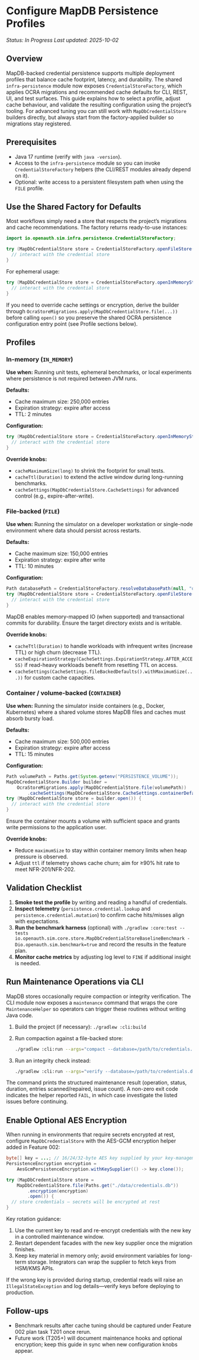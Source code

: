 # Configure MapDB Persistence Profiles

_Status: In Progress_
_Last updated: 2025-10-02_

## Overview

MapDB-backed credential persistence supports multiple deployment profiles that balance cache footprint, latency, and durability. The shared `infra-persistence` module now exposes `CredentialStoreFactory`, which applies OCRA migrations and recommended cache defaults for CLI, REST, UI, and test surfaces. This guide explains how to select a profile, adjust cache behaviour, and validate the resulting configuration using the project’s tooling. For advanced tuning you can still work with `MapDbCredentialStore` builders directly, but always start from the factory-applied builder so migrations stay registered.

## Prerequisites

- Java 17 runtime (verify with `java -version`).
- Access to the `infra-persistence` module so you can invoke `CredentialStoreFactory` helpers (the CLI/REST modules already depend on it).
- Optional: write access to a persistent filesystem path when using the `FILE` profile.

## Use the Shared Factory for Defaults

Most workflows simply need a store that respects the project’s migrations and cache recommendations. The factory returns ready-to-use instances:

```java
import io.openauth.sim.infra.persistence.CredentialStoreFactory;

try (MapDbCredentialStore store = CredentialStoreFactory.openFileStore(Paths.get("./data/ocra-credentials.db"))) {
  // interact with the credential store
}
```

For ephemeral usage:

```java
try (MapDbCredentialStore store = CredentialStoreFactory.openInMemoryStore()) {
  // interact with the credential store
}
```

If you need to override cache settings or encryption, derive the builder through `OcraStoreMigrations.apply(MapDbCredentialStore.file(...))` before calling `open()` so you preserve the shared OCRA persistence configuration entry point (see Profile sections below).

## Profiles

### In-memory (`IN_MEMORY`)

**Use when:** Running unit tests, ephemeral benchmarks, or local experiments where persistence is not required between JVM runs.

**Defaults:**
- Cache maximum size: 250,000 entries
- Expiration strategy: expire after access
- TTL: 2 minutes

**Configuration:**
```java
try (MapDbCredentialStore store = CredentialStoreFactory.openInMemoryStore()) {
  // interact with the credential store
}
```

**Override knobs:**
- `cacheMaximumSize(long)` to shrink the footprint for small tests.
- `cacheTtl(Duration)` to extend the active window during long-running benchmarks.
- `cacheSettings(MapDbCredentialStore.CacheSettings)` for advanced control (e.g., expire-after-write).

### File-backed (`FILE`)

**Use when:** Running the simulator on a developer workstation or single-node environment where data should persist across restarts.

**Defaults:**
- Cache maximum size: 150,000 entries
- Expiration strategy: expire after write
- TTL: 10 minutes

**Configuration:**
```java
Path databasePath = CredentialStoreFactory.resolveDatabasePath(null, "ocra-credentials.db");
try (MapDbCredentialStore store = CredentialStoreFactory.openFileStore(databasePath)) {
  // interact with the credential store
}
```

MapDB enables memory-mapped IO (when supported) and transactional commits for durability. Ensure the target directory exists and is writable.

**Override knobs:**
- `cacheTtl(Duration)` to handle workloads with infrequent writes (increase TTL) or high churn (decrease TTL).
- `cacheExpirationStrategy(CacheSettings.ExpirationStrategy.AFTER_ACCESS)` if read-heavy workloads benefit from resetting TTL on access.
- `cacheSettings(CacheSettings.fileBackedDefaults().withMaximumSize(...))` for custom cache capacities.

### Container / volume-backed (`CONTAINER`)

**Use when:** Running the simulator inside containers (e.g., Docker, Kubernetes) where a shared volume stores MapDB files and caches must absorb bursty load.

**Defaults:**
- Cache maximum size: 500,000 entries
- Expiration strategy: expire after access
- TTL: 15 minutes

**Configuration:**
```java
Path volumePath = Paths.get(System.getenv("PERSISTENCE_VOLUME"));
MapDbCredentialStore.Builder builder =
    OcraStoreMigrations.apply(MapDbCredentialStore.file(volumePath))
        .cacheSettings(MapDbCredentialStore.CacheSettings.containerDefaults());
try (MapDbCredentialStore store = builder.open()) {
  // interact with the credential store
}
```

Ensure the container mounts a volume with sufficient space and grants write permissions to the application user.

**Override knobs:**
- Reduce `maximumSize` to stay within container memory limits when heap pressure is observed.
- Adjust `ttl` if telemetry shows cache churn; aim for ≥90% hit rate to meet NFR-201/NFR-202.

## Validation Checklist

1. **Smoke test the profile** by writing and reading a handful of credentials.
2. **Inspect telemetry** (`persistence.credential.lookup` and `persistence.credential.mutation`) to confirm cache hits/misses align with expectations.
3. **Run the benchmark harness** (optional) with `./gradlew :core:test --tests io.openauth.sim.core.store.MapDbCredentialStoreBaselineBenchmark -Dio.openauth.sim.benchmark=true` and record the results in the feature plan.
4. **Monitor cache metrics** by adjusting log level to `FINE` if additional insight is needed.

## Run Maintenance Operations via CLI

MapDB stores occasionally require compaction or integrity verification. The CLI module now exposes a `maintenance` command that wraps the core `MaintenanceHelper` so operators can trigger these routines without writing Java code.

1. Build the project (if necessary): `./gradlew :cli:build`
2. Run compaction against a file-backed store:

   ```bash
   ./gradlew :cli:run --args="compact --database=/path/to/credentials.db"
   ```

3. Run an integrity check instead:

   ```bash
   ./gradlew :cli:run --args="verify --database=/path/to/credentials.db"
   ```

The command prints the structured maintenance result (operation, status, duration, entries scanned/repaired, issue count). A non-zero exit code indicates the helper reported `FAIL`, in which case investigate the listed issues before continuing.

## Enable Optional AES Encryption

When running in environments that require secrets encrypted at rest, configure `MapDbCredentialStore` with the AES-GCM encryption helper added in Feature 002:

```java
byte[] key = ...; // 16/24/32-byte AES key supplied by your key-management system
PersistenceEncryption encryption =
    AesGcmPersistenceEncryption.withKeySupplier(() -> key.clone());

try (MapDbCredentialStore store =
    MapDbCredentialStore.file(Paths.get("./data/credentials.db"))
        .encryption(encryption)
        .open()) {
  // store credentials – secrets will be encrypted at rest
}
```

Key rotation guidance:

1. Use the current key to read and re-encrypt credentials with the new key in a controlled maintenance window.
2. Restart dependent facades with the new key supplier once the migration finishes.
3. Keep key material in memory only; avoid environment variables for long-term storage. Integrators can wrap the supplier to fetch keys from HSM/KMS APIs.

If the wrong key is provided during startup, credential reads will raise an `IllegalStateException` and log details—verify keys before deploying to production.

## Follow-ups

- Benchmark results after cache tuning should be captured under Feature 002 plan task T201 once rerun.
- Future work (T205+) will document maintenance hooks and optional encryption; keep this guide in sync when new configuration knobs appear.
